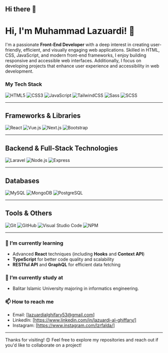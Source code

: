 ## Hi there 👋

<!--
**lzrada/lzrada** is a ✨ _special_ ✨ repository because its `README.md` (this file) appears on your GitHub profile.

Here are some ideas to get you started:

- 🔭 I’m currently working on ...
- 🌱 I’m currently learning ...
- 👯 I’m looking to collaborate on ...
- 🤔 I’m looking for help with ...
- 💬 Ask me about ...
- 📫 How to reach me: ...
- 😄 Pronouns: ...
- ⚡ Fun fact: ...
-->

# Hi, I'm Muhammad Lazuardi! 👋

I'm a passionate **Front-End Developer** with a deep interest in creating user-friendly, efficient, and visually engaging web applications. Skilled in HTML, CSS, JavaScript, and modern front-end frameworks, I enjoy building responsive and accessible web interfaces. Additionally, I focus on developing projects that enhance user experience and accessibility in web development.

### My Tech Stack

![HTML5](https://img.shields.io/badge/-HTML5-E34F26?logo=html5&logoColor=white)
![CSS3](https://img.shields.io/badge/-CSS3-1572B6?logo=css3&logoColor=white)
![JavaScript](https://img.shields.io/badge/-JavaScript-F7DF1E?logo=javascript&logoColor=black)
![TailwindCSS](https://img.shields.io/badge/-TailwindCSS-38B2AC?logo=tailwind-css&logoColor=white)
![Sass](https://img.shields.io/badge/-Sass-CC6699?logo=sass&logoColor=white)
![SCSS](https://img.shields.io/badge/-SCSS-CC6699?logo=sass&logoColor=white)

---

## Frameworks & Libraries

![React](https://img.shields.io/badge/-React-61DAFB?logo=react&logoColor=black)
![Vue.js](https://img.shields.io/badge/-Vue.js-4FC08D?logo=vue-dot-js&logoColor=white)
![Next.js](https://img.shields.io/badge/-Next.js-000000?logo=next-dot-js&logoColor=white)
![Bootstrap](https://img.shields.io/badge/-Bootstrap-7952B3?logo=bootstrap&logoColor=white)

---

## Backend & Full-Stack Technologies

![Laravel](https://img.shields.io/badge/-Laravel-FF2D20?logo=laravel&logoColor=white)
![Node.js](https://img.shields.io/badge/-Node.js-339933?logo=node-dot-js&logoColor=white)
![Express](https://img.shields.io/badge/-Express-000000?logo=express&logoColor=white)

---

## Databases

![MySQL](https://img.shields.io/badge/-MySQL-4479A1?logo=mysql&logoColor=white)
![MongoDB](https://img.shields.io/badge/-MongoDB-47A248?logo=mongodb&logoColor=white)
![PostgreSQL](https://img.shields.io/badge/-PostgreSQL-336791?logo=postgresql&logoColor=white)

---

## Tools & Others

![Git](https://img.shields.io/badge/-Git-F05032?logo=git&logoColor=white)
![GitHub](https://img.shields.io/badge/-GitHub-181717?logo=github&logoColor=white)
![Visual Studio Code](https://img.shields.io/badge/-VS%20Code-007ACC?logo=visual-studio-code&logoColor=white)
![NPM](https://img.shields.io/badge/-NPM-CB3837?logo=npm&logoColor=white)

---

### 🌱 I’m currently learning

- Advanced **React** techniques (including **Hooks** and **Context API**)
- **TypeScript** for better code quality and scalability
- **RESTful API** and **GraphQL** for efficient data fetching

### 🔭 I’m currently study at

- Balitar Islamic University majoring in informatics engineering. 

### 📫 How to reach me

- Email: [lazuardialghifary53@gmail.com]
- LinkedIn: [https://www.linkedin.com/in/lazuardi-al-ghiffary/]
- Instagram: [https://www.instagram.com/lzrfalda/]

---

Thanks for visiting! 😊 Feel free to explore my repositories and reach out if you'd like to collaborate on a project!
